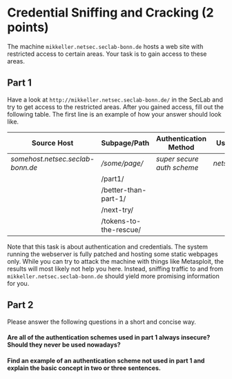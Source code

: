 # Credential Sniffing and Cracking (2 points)
The machine ```mikkeller.netsec.seclab-bonn.de``` hosts a web site with restricted access to 
certain areas. Your task is to gain access to these areas.

## Part 1
Have a look at ```http://mikkeller.netsec.seclab-bonn.de/``` in the SecLab and try to get access
to the restricted areas. After you gained access, fill out the following table. The first line 
is an example of how your answer should look like.

| Source Host                      | Subpage/Path           | Authentication Method      | User     | Password   |
| ---------------------------------| ---------------------- | -------------------------- | -------- | ---------- |
| *somehost.netsec.seclab-bonn.de* | */some/page/*          | *super secure auth scheme* | *netsec* | *passw0rd* |
|                                  | /part1/                |                            |          |            |
|                                  | /better-than-part-1/   |                            |          |            |
|                                  | /next-try/             |                            |          |            |
|                                  | /tokens-to-the-rescue/ |                            |          |            |

Note that this task is about authentication and credentials. The system running the webserver is
fully patched and hosting some static webpages only. While you can try to attack the machine with
things like Metasploit, the results will most likely not help you here. Instead, sniffing traffic
to and from ```mikkeller.netsec.seclab-bonn.de``` should yield more promising information for you.

## Part 2
Please answer the following questions in a short and concise way.

#### Are all of the authentication schemes used in part 1 always insecure? Should they never be used nowadays?

#### Find an example of an authentication scheme not used in part 1 and explain the basic concept in two or three sentences.
